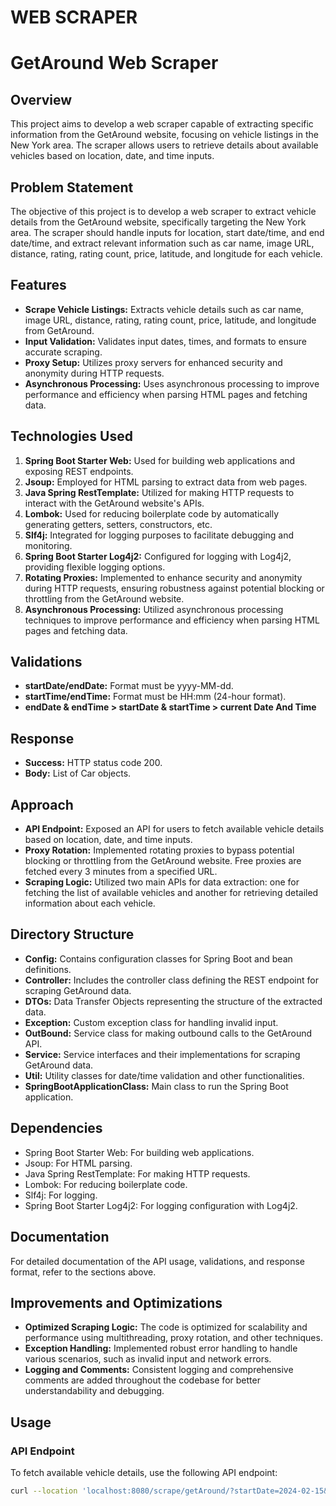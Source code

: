 # WEB SCRAPER
# GetAround Web Scraper

## Overview
This project aims to develop a web scraper capable of extracting specific information from the GetAround website, focusing on vehicle listings in the New York area. The scraper allows users to retrieve details about available vehicles based on location, date, and time inputs.

## Problem Statement
The objective of this project is to develop a web scraper to extract vehicle details from the GetAround website, specifically targeting the New York area. The scraper should handle inputs for location, start date/time, and end date/time, and extract relevant information such as car name, image URL, distance, rating, rating count, price, latitude, and longitude for each vehicle.

## Features
- **Scrape Vehicle Listings:** Extracts vehicle details such as car name, image URL, distance, rating, rating count, price, latitude, and longitude from GetAround.
- **Input Validation:** Validates input dates, times, and formats to ensure accurate scraping.
- **Proxy Setup:** Utilizes proxy servers for enhanced security and anonymity during HTTP requests.
- **Asynchronous Processing:** Uses asynchronous processing to improve performance and efficiency when parsing HTML pages and fetching data.

## Technologies Used
1. **Spring Boot Starter Web:** Used for building web applications and exposing REST endpoints.
2. **Jsoup:** Employed for HTML parsing to extract data from web pages.
3. **Java Spring RestTemplate:** Utilized for making HTTP requests to interact with the GetAround website's APIs.
4. **Lombok:** Used for reducing boilerplate code by automatically generating getters, setters, constructors, etc.
5. **Slf4j:** Integrated for logging purposes to facilitate debugging and monitoring.
6. **Spring Boot Starter Log4j2:** Configured for logging with Log4j2, providing flexible logging options.
7. **Rotating Proxies:** Implemented to enhance security and anonymity during HTTP requests, ensuring robustness against potential blocking or throttling from the GetAround website.
8. **Asynchronous Processing:** Utilized asynchronous processing techniques to improve performance and efficiency when parsing HTML pages and fetching data.

## Validations
- **startDate/endDate:** Format must be yyyy-MM-dd.
- **startTime/endTime:** Format must be HH:mm (24-hour format).
- **endDate & endTime > startDate & startTime > current Date And Time**

## Response
- **Success:** HTTP status code 200.
- **Body:** List of Car objects.

## Approach
- **API Endpoint:** Exposed an API for users to fetch available vehicle details based on location, date, and time inputs.
- **Proxy Rotation:** Implemented rotating proxies to bypass potential blocking or throttling from the GetAround website. Free proxies are fetched every 3 minutes from a specified URL.
- **Scraping Logic:** Utilized two main APIs for data extraction: one for fetching the list of available vehicles and another for retrieving detailed information about each vehicle.

## Directory Structure
- **Config:** Contains configuration classes for Spring Boot and bean definitions.
- **Controller:** Includes the controller class defining the REST endpoint for scraping GetAround data.
- **DTOs:** Data Transfer Objects representing the structure of the extracted data.
- **Exception:** Custom exception class for handling invalid input.
- **OutBound:** Service class for making outbound calls to the GetAround API.
- **Service:** Service interfaces and their implementations for scraping GetAround data.
- **Util:** Utility classes for date/time validation and other functionalities.
- **SpringBootApplicationClass:** Main class to run the Spring Boot application.

## Dependencies
- Spring Boot Starter Web: For building web applications.
- Jsoup: For HTML parsing.
- Java Spring RestTemplate: For making HTTP requests.
- Lombok: For reducing boilerplate code.
- Slf4j: For logging.
- Spring Boot Starter Log4j2: For logging configuration with Log4j2.

## Documentation
For detailed documentation of the API usage, validations, and response format, refer to the sections above.

## Improvements and Optimizations
- **Optimized Scraping Logic:** The code is optimized for scalability and performance using multithreading, proxy rotation, and other techniques.
- **Exception Handling:** Implemented robust error handling to handle various scenarios, such as invalid input and network errors.
- **Logging and Comments:** Consistent logging and comprehensive comments are added throughout the codebase for better understandability and debugging.


## Usage
### API Endpoint
To fetch available vehicle details, use the following API endpoint:
```bash
curl --location 'localhost:8080/scrape/getAround/?startDate=2024-02-15&startTime=07%3A30&endDate=2024-02-19&endTime=07%3A00'
